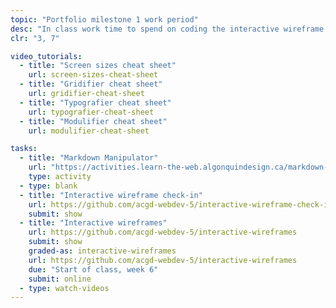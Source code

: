 ```yaml
---
topic: "Portfolio milestone 1 work period"
desc: "In class work time to spend on coding the interactive wireframe for your portfolio website."
clr: "3, 7"

video_tutorials:
  - title: "Screen sizes cheat sheet"
    url: screen-sizes-cheat-sheet
  - title: "Gridifier cheat sheet"
    url: gridifier-cheat-sheet
  - title: "Typografier cheat sheet"
    url: typografier-cheat-sheet
  - title: "Modulifier cheat sheet"
    url: modulifier-cheat-sheet

tasks:
  - title: "Markdown Manipulator"
    url: "https://activities.learn-the-web.algonquindesign.ca/markdown-manipulator/"
    type: activity
  - type: blank
  - title: "Interactive wireframe check-in"
    url: https://github.com/acgd-webdev-5/interactive-wireframe-check-in
    submit: show
  - title: "Interactive wireframes"
    url: https://github.com/acgd-webdev-5/interactive-wireframes
    submit: show
    graded-as: interactive-wireframes
    url: https://github.com/acgd-webdev-5/interactive-wireframes
    due: "Start of class, week 6"
    submit: online
  - type: watch-videos
---
```

